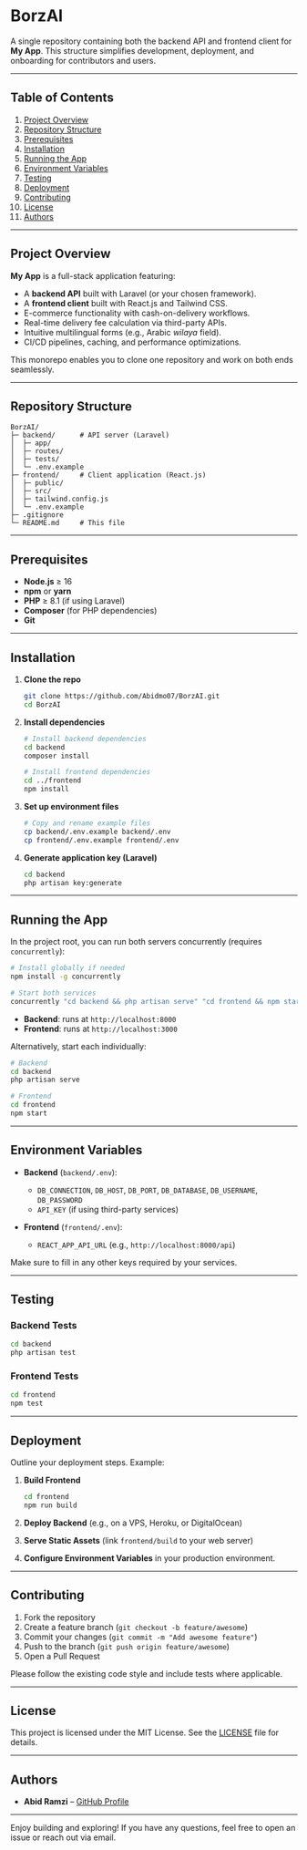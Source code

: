 # BorzAI

A single repository containing both the backend API and frontend client for **My App**. This structure simplifies development, deployment, and onboarding for contributors and users.

---

## Table of Contents

1. [Project Overview](#project-overview)
2. [Repository Structure](#repository-structure)
3. [Prerequisites](#prerequisites)
4. [Installation](#installation)
5. [Running the App](#running-the-app)
6. [Environment Variables](#environment-variables)
7. [Testing](#testing)
8. [Deployment](#deployment)
9. [Contributing](#contributing)
10. [License](#license)
11. [Authors](#authors)

---

## Project Overview

**My App** is a full-stack application featuring:

* A **backend API** built with Laravel (or your chosen framework).
* A **frontend client** built with React.js and Tailwind CSS.
* E-commerce functionality with cash-on-delivery workflows.
* Real-time delivery fee calculation via third-party APIs.
* Intuitive multilingual forms (e.g., Arabic *wilaya* field).
* CI/CD pipelines, caching, and performance optimizations.

This monorepo enables you to clone one repository and work on both ends seamlessly.

---

## Repository Structure

```
BorzAI/
├─ backend/      # API server (Laravel)
│  ├─ app/
│  ├─ routes/
│  ├─ tests/
│  └─ .env.example
├─ frontend/     # Client application (React.js)
│  ├─ public/
│  ├─ src/
│  ├─ tailwind.config.js
│  └─ .env.example
├─ .gitignore
└─ README.md     # This file
```

---

## Prerequisites

* **Node.js** ≥ 16
* **npm** or **yarn**
* **PHP** ≥ 8.1 (if using Laravel)
* **Composer** (for PHP dependencies)
* **Git**

---

## Installation

1. **Clone the repo**

   ```bash
   git clone https://github.com/Abidmo07/BorzAI.git
   cd BorzAI
   ```

2. **Install dependencies**

   ```bash
   # Install backend dependencies
   cd backend
   composer install

   # Install frontend dependencies
   cd ../frontend
   npm install
   ```

3. **Set up environment files**

   ```bash
   # Copy and rename example files
   cp backend/.env.example backend/.env
   cp frontend/.env.example frontend/.env
   ```

4. **Generate application key (Laravel)**

   ```bash
   cd backend
   php artisan key:generate
   ```

---

## Running the App

In the project root, you can run both servers concurrently (requires `concurrently`):

```bash
# Install globally if needed
npm install -g concurrently

# Start both services
concurrently "cd backend && php artisan serve" "cd frontend && npm start"
```

* **Backend**: runs at `http://localhost:8000`
* **Frontend**: runs at `http://localhost:3000`

Alternatively, start each individually:

```bash
# Backend
cd backend
php artisan serve

# Frontend
cd frontend
npm start
```

---

## Environment Variables

* **Backend** (`backend/.env`):

  * `DB_CONNECTION`, `DB_HOST`, `DB_PORT`, `DB_DATABASE`, `DB_USERNAME`, `DB_PASSWORD`
  * `API_KEY` (if using third-party services)

* **Frontend** (`frontend/.env`):

  * `REACT_APP_API_URL` (e.g., `http://localhost:8000/api`)

Make sure to fill in any other keys required by your services.

---

## Testing

### Backend Tests

```bash
cd backend
php artisan test
```

### Frontend Tests

```bash
cd frontend
npm test
```

---

## Deployment

Outline your deployment steps. Example:

1. **Build Frontend**

   ```bash
   cd frontend
   npm run build
   ```
2. **Deploy Backend** (e.g., on a VPS, Heroku, or DigitalOcean)
3. **Serve Static Assets** (link `frontend/build` to your web server)
4. **Configure Environment Variables** in your production environment.

---

## Contributing

1. Fork the repository
2. Create a feature branch (`git checkout -b feature/awesome`)
3. Commit your changes (`git commit -m "Add awesome feature"`)
4. Push to the branch (`git push origin feature/awesome`)
5. Open a Pull Request

Please follow the existing code style and include tests where applicable.

---

## License

This project is licensed under the MIT License. See the [LICENSE](LICENSE) file for details.

---

## Authors

* **Abid Ramzi** – [GitHub Profile](https://github.com/Abidmo07)


---

Enjoy building and exploring! If you have any questions, feel free to open an issue or reach out via email.
